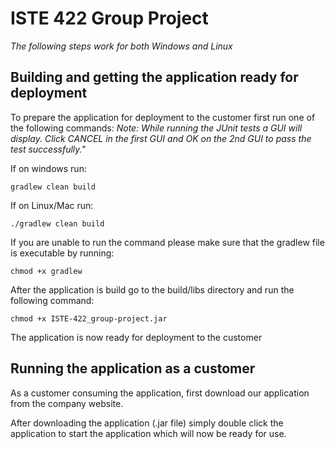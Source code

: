 # ISTE 422 Group Project


*The following steps work for both Windows and Linux*

## Building and getting the application ready for deployment 
To prepare the application for deployment to the customer first run one of the following commands:
*Note: While running the JUnit tests a GUI will display. Click CANCEL in the first GUI and OK on the 2nd GUI to pass the test successfully."*

If on windows run:
```
gradlew clean build
```

If on Linux/Mac run:
```
./gradlew clean build
```

If you are unable to run the command please make sure that the gradlew file is executable by running:
```
chmod +x gradlew
```

After the application is build go to the build/libs directory and run the following command:
```
chmod +x ISTE-422_group-project.jar
```

The application is now ready for deployment to the customer

## Running the application as a customer

As a customer consuming the application, first download our application from the company website.

After downloading the application (.jar file) simply double click the application to start the application which will now be ready for use.